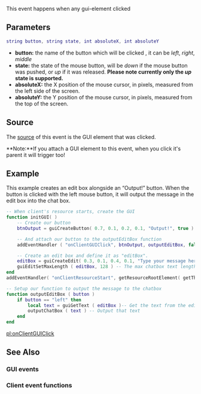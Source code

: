 This event happens when any gui-element clicked

Parameters
----------

``` lua
string button, string state, int absoluteX, int absoluteY
```

-   **button:** the name of the button which will be clicked , it can be *left*, *right*, *middle*
-   **state:** the state of the mouse button, will be *down* if the mouse button was pushed, or *up* if it was released. **Please note currently only the *up* state is supported.**
-   **absoluteX:** the X position of the mouse cursor, in pixels, measured from the left side of the screen.
-   **absoluteY:** the Y position of the mouse cursor, in pixels, measured from the top of the screen.

Source
------

The [source](/event_system#Event_source.md "wikilink") of this event is the GUI element that was clicked.

**Note:**If you attach a GUI element to this event, when you click it's parent it will trigger too!

Example
-------

This example creates an edit box alongside an “Output!” button. When the button is clicked with the left mouse button, it will output the message in the edit box into the chat box.

``` lua
-- When client's resource starts, create the GUI
function initGUI( )
    -- Create our button
    btnOutput = guiCreateButton( 0.7, 0.1, 0.2, 0.1, "Output!", true )

    -- And attach our button to the outputEditBox function
    addEventHandler ( "onClientGUIClick", btnOutput, outputEditBox, false )

    -- Create an edit box and define it as "editBox".
    editBox = guiCreateEdit( 0.3, 0.1, 0.4, 0.1, "Type your message here!", true )
    guiEditSetMaxLength ( editBox, 128 ) -- The max chatbox text length is 128, so force this
end
addEventHandler( "onClientResourceStart", getResourceRootElement( getThisResource( ) ), initGUI )

-- Setup our function to output the message to the chatbox
function outputEditBox ( button )
    if button == "left" then
        local text = guiGetText ( editBox )-- Get the text from the edit box
        outputChatBox ( text ) -- Output that text
    end
end
```

[pl:onClientGUIClick](/pl:onClientGUIClick.md "wikilink")

See Also
--------

### GUI events

### Client event functions
